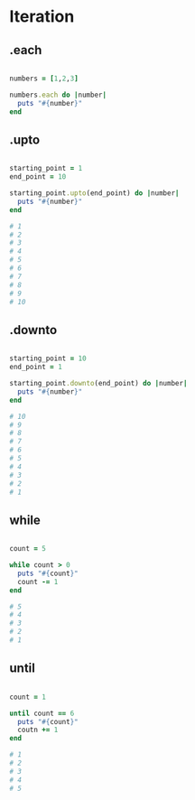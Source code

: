 # Iteration

## .each

```ruby

numbers = [1,2,3]

numbers.each do |number|
  puts "#{number}"
end

```

## .upto


```ruby

starting_point = 1
end_point = 10

starting_point.upto(end_point) do |number|
  puts "#{number}"
end

# 1
# 2
# 3
# 4
# 5
# 6
# 7
# 8
# 9
# 10

```

## .downto


```ruby

starting_point = 10
end_point = 1

starting_point.downto(end_point) do |number|
  puts "#{number}"
end

# 10
# 9
# 8
# 7
# 6
# 5
# 4
# 3
# 2
# 1

```

## while

```ruby

count = 5

while count > 0
  puts "#{count}"
  count -= 1
end

# 5
# 4
# 3
# 2
# 1

```

## until

```ruby

count = 1

until count == 6
  puts "#{count}"
  coutn += 1
end

# 1
# 2
# 3
# 4
# 5

```
